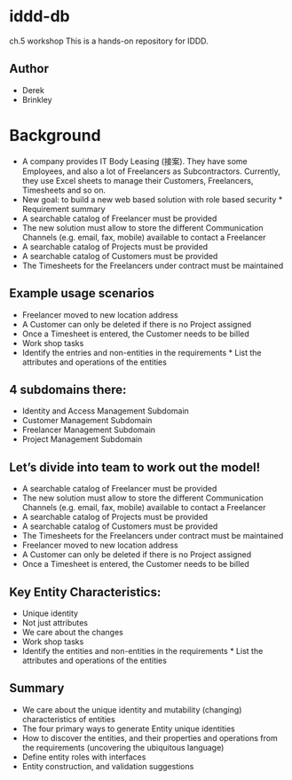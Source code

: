 # iddd-db
ch.5 workshop
This is a hands-on repository for IDDD.

## Author
* Derek
* Brinkley

# Background
* A company provides IT Body Leasing (接案). They have some Employees, and also a lot of Freelancers as Subcontractors. Currently, they use Excel sheets to manage their Customers, Freelancers, Timesheets and so on.
* New goal: to build a new web based solution with role based security * Requirement summary
* A searchable catalog of Freelancer must be provided
* The new solution must allow to store the different Communication Channels (e.g. email, fax, mobile) available to contact a Freelancer
* A searchable catalog of Projects must be provided
* A searchable catalog of Customers must be provided
* The Timesheets for the Freelancers under contract must be maintained

## Example usage scenarios
* Freelancer moved to new location address
* A Customer can only be deleted if there is no Project assigned
* Once a Timesheet is entered, the Customer needs to be billed
* Work shop tasks
* Identify the entries and non-entities in the requirements * List the attributes and operations of the entities

## 4 subdomains there: 
* Identity and Access Management Subdomain
* Customer Management Subdomain
* Freelancer Management Subdomain
* Project Management Subdomain

## Let’s divide into team to work out the model!

* A searchable catalog of Freelancer must be provided
* The new solution must allow to store the different Communication Channels (e.g. email, fax, mobile) available to contact a Freelancer
* A searchable catalog of Projects must be provided
* A searchable catalog of Customers must be provided
* The Timesheets for the Freelancers under contract must be maintained
* Freelancer moved to new location address
* A Customer can only be deleted if there is no Project assigned
* Once a Timesheet is entered, the Customer needs to be billed

## Key Entity Characteristics:
* Unique identity
* Not just attributes
* We care about the changes
* Work shop tasks
* Identify the entities and non-entities in the requirements * List the attributes and operations of the entities


## Summary
* We care about the unique identity and mutability (changing) characteristics of entities
* The four primary ways to generate Entity unique identities
* How to discover the entities, and their properties and operations from the requirements (uncovering the ubiquitous language)
* Define entity roles with interfaces
* Entity construction, and validation suggestions
